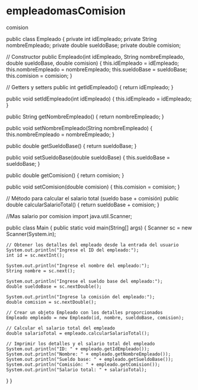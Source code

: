 # empleadomasComision
comision





public class Empleado {
  private int idEmpleado;
  private String nombreEmpleado;
  private double sueldoBase;
  private double comision;
  
  // Constructor
  public Empleado(int idEmpleado, String nombreEmpleado, double sueldoBase, double comision) {
    this.idEmpleado = idEmpleado;
    this.nombreEmpleado = nombreEmpleado;
    this.sueldoBase = sueldoBase;
    this.comision = comision;
  }
  
  // Getters y setters
  public int getIdEmpleado() {
    return idEmpleado;
  }
  
  public void setIdEmpleado(int idEmpleado) {
    this.idEmpleado = idEmpleado;
  }
  
  public String getNombreEmpleado() {
    return nombreEmpleado;
  }
  
  public void setNombreEmpleado(String nombreEmpleado) {
    this.nombreEmpleado = nombreEmpleado;
  }
  
  public double getSueldoBase() {
    return sueldoBase;
  }
  
  public void setSueldoBase(double sueldoBase) {
    this.sueldoBase = sueldoBase;
  }
  
  public double getComision() {
    return comision;
  }
  
  public void setComision(double comision) {
    this.comision = comision;
  }
  
  // Método para calcular el salario total (sueldo base + comisión)
  public double calcularSalarioTotal() {
    return sueldoBase + comision;
  }






  //Mas salario por comision
  import java.util.Scanner;

public class Main {
  public static void main(String[] args) {
    Scanner sc = new Scanner(System.in);
    
    // Obtener los detalles del empleado desde la entrada del usuario
    System.out.println("Ingrese el ID del empleado:");
    int id = sc.nextInt();
    
    System.out.println("Ingrese el nombre del empleado:");
    String nombre = sc.next();
    
    System.out.println("Ingrese el sueldo base del empleado:");
    double sueldoBase = sc.nextDouble();
    
    System.out.println("Ingrese la comisión del empleado:");
    double comision = sc.nextDouble();
    
    // Crear un objeto Empleado con los detalles proporcionados
    Empleado empleado = new Empleado(id, nombre, sueldoBase, comision);
    
    // Calcular el salario total del empleado
    double salarioTotal = empleado.calcularSalarioTotal();
    
    // Imprimir los detalles y el salario total del empleado
    System.out.println("ID: " + empleado.getIdEmpleado());
    System.out.println("Nombre: " + empleado.getNombreEmpleado());
    System.out.println("Sueldo base: " + empleado.getSueldoBase());
    System.out.println("Comisión: " + empleado.getComision());
    System.out.println("Salario total: " + salarioTotal);
  }
}
